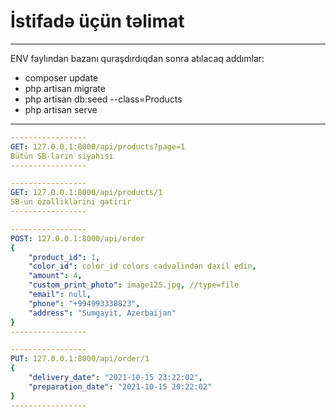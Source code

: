 <h1>İstifadə üçün təlimat</h1>
<hr>
ENV faylından bazanı quraşdırdıqdan sonra atılacaq addımlar:
<ul>
    <li>composer update</li>
    <li>php artisan migrate</li>
    <li>php artisan db:seed --class=Products</li>
    <li>php artisan serve</li>
</ul>
<hr>

```yml
-----------------
GET: 127.0.0.1:8000/api/products?page=1
Bütün SB-ların siyahısı
-----------------

-----------------
GET: 127.0.0.1:8000/api/products/1
SB-un özəlliklərini gətirir
-----------------

-----------------
POST: 127.0.0.1:8000/api/order
{
    "product_id": 1,
    "color_id": color_id colors cədvəlindən daxil edin,
    "amount": 4,
    "custom_print_photo": image125.jpg, //type=file
    "email": null,
    "phone": "+994993338823",
    "address": "Sumgayit, Azerbaijan"
}
-----------------

-----------------
PUT: 127.0.0.1:8000/api/order/1
{
    "delivery_date": "2021-10-15 23:22:02",
    "preparation_date": "2021-10-15 20:22:02"
}
-----------------
